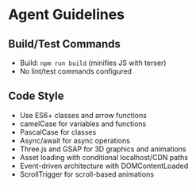 # Agent Guidelines

## Build/Test Commands
- Build: `npm run build` (minifies JS with terser)
- No lint/test commands configured

## Code Style
- Use ES6+ classes and arrow functions
- camelCase for variables and functions
- PascalCase for classes
- Async/await for async operations
- Three.js and GSAP for 3D graphics and animations
- Asset loading with conditional localhost/CDN paths
- Event-driven architecture with DOMContentLoaded
- ScrollTrigger for scroll-based animations